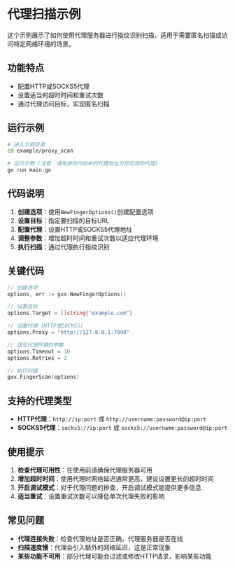 # 代理扫描示例

这个示例展示了如何使用代理服务器进行指纹识别扫描，适用于需要匿名扫描或访问特定网络环境的场景。

## 功能特点

- 配置HTTP或SOCKS5代理
- 设置适当的超时时间和重试次数
- 通过代理访问目标，实现匿名扫描

## 运行示例

```bash
# 进入示例目录
cd example/proxy_scan

# 运行示例 (注意：请先修改代码中的代理地址为您可用的代理)
go run main.go
```

## 代码说明

1. **创建选项**：使用`NewFingerOptions()`创建配置选项
2. **设置目标**：指定要扫描的目标URL
3. **配置代理**：设置HTTP或SOCKS5代理地址
4. **调整参数**：增加超时时间和重试次数以适应代理环境
5. **执行扫描**：通过代理执行指纹识别

## 关键代码

```go
// 创建选项
options, err := gxx.NewFingerOptions()

// 设置目标
options.Target = []string{"example.com"}

// 设置代理 (HTTP或SOCKS5)
options.Proxy = "http://127.0.0.1:7890"

// 适应代理环境的参数
options.Timeout = 10
options.Retries = 2

// 执行扫描
gxx.FingerScan(options)
```

## 支持的代理类型

- **HTTP代理**：`http://ip:port` 或 `http://username:password@ip:port`
- **SOCKS5代理**：`socks5://ip:port` 或 `socks5://username:password@ip:port`

## 使用提示

1. **检查代理可用性**：在使用前请确保代理服务器可用
2. **增加超时时间**：使用代理时网络延迟通常更高，建议设置更长的超时时间
3. **开启调试模式**：对于代理问题的排查，开启调试模式能提供更多信息
4. **适当重试**：设置重试次数可以降低单次代理失败的影响

## 常见问题

- **代理连接失败**：检查代理地址是否正确，代理服务器是否在线
- **扫描速度慢**：代理会引入额外的网络延迟，这是正常现象
- **某些功能不可用**：部分代理可能会过滤或修改HTTP请求，影响某些功能 